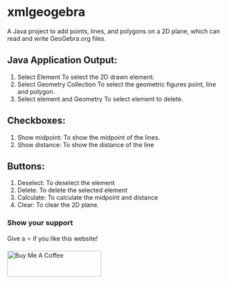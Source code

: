 # xmlgeogebra
A Java project to add points, lines, and polygons on a 2D plane, which can read and write GeoGebra.org files.

## Java Application Output:
1. Select Element
To select the 2D drawn element.
2. Select Geometry Collection
To select the geometric figures point, line and polygon.
3. Select element and Geometry
To select element to delete.
## Checkboxes:
1. Show midpoint: To show the midpoint of the lines.
2. Show distance: To show the distance of the line
## Buttons:
1. Deselect: To deselect the element
2. Delete: To delete the selected element
3. Calculate: To calculate the midpoint and distance
4. Clear: To clear the 2D plane.

### Show your support

Give a ⭐ if you like this website!

<a href="https://www.buymeacoffee.com/sandeepmaharjan" target="_blank"><img src="https://cdn.buymeacoffee.com/buttons/v2/default-violet.png" alt="Buy Me A Coffee" height= "60px" width= "217px" ></a>
